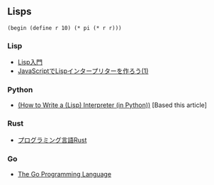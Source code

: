 ## Lisps

```
(begin (define r 10) (* pi (* r r)))
```


### Lisp

- [Lisp入門](http://wisdom.sakura.ne.jp/programming/lisp/index.html)
- [JavaScriptでLispインタープリターを作ろう(1)](http://enterprisegeeks.hatenablog.com/entry/2014/08/18/115000)

### Python

- [(How to Write a (Lisp) Interpreter (in Python))](http://norvig.com/lispy.html) [Based this article]

### Rust

- [プログラミング言語Rust](https://rust-lang-ja.github.io/the-rust-programming-language-ja/0.6/book/)

### Go

- [The Go Programming Language](https://golang.org/doc/)
